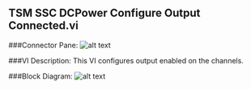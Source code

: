 ## **TSM SSC DCPower Configure Output Connected.vi**
###Connector Pane:
![alt text](/images/DCPower/Source/TSM%20SSC%20DCPower%20Configure%20Output%20Connected.vic.png "TSM SSC DCPower Configure Output Connected.vi connector pane")

###VI Description:
This VI configures output enabled on the channels.

###Block Diagram:
![alt text](/images/DCPower/Source/TSM%20SSC%20DCPower%20Configure%20Output%20Connected.vid.png "TSM SSC DCPower Configure Output Connected.vi block diagram")
